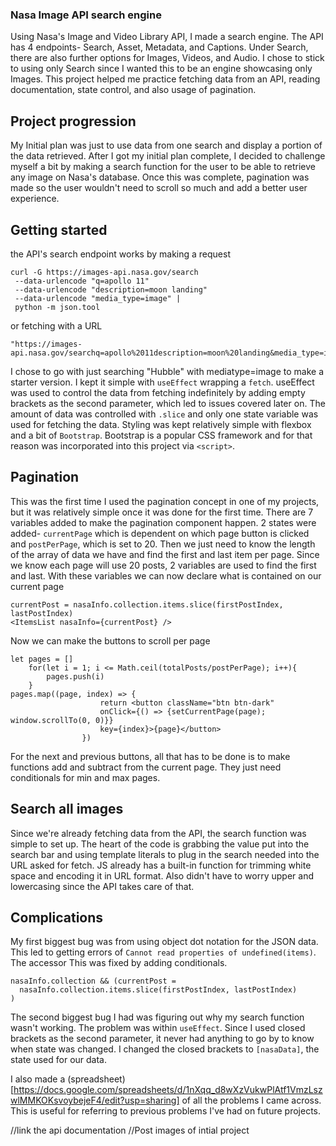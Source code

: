 ### Nasa Image API search engine
Using Nasa's Image and Video Library API, I made a search engine. The API has 4 endpoints- Search, Asset, Metadata, and Captions. Under Search, there are also further options for Images, Videos, and Audio. I chose to stick to using only Search since I wanted this to be an engine showcasing only Images. This project helped me practice fetching data from an API, reading documentation, state control, and also usage of pagination. 

## Project progression 
My Initial plan was just to use data from one search and display a portion of the data retrieved. After I got my initial plan complete, I decided to challenge myself a bit by making a search function for the user to be able to retrieve any image on Nasa's database. Once this was complete, pagination was made so the user wouldn't need to scroll so much and add a better user experience.

## Getting started   

the API's search endpoint works by making a request 
```
curl -G https://images-api.nasa.gov/search
 --data-urlencode "q=apollo 11"
 --data-urlencode "description=moon landing"
 --data-urlencode "media_type=image" |
 python -m json.tool
```
or fetching with a URL 
```
"https://images-api.nasa.gov/searchq=apollo%2011description=moon%20landing&media_type=image" 
```
I chose to go with just searching "Hubble" with mediatype=image to make a starter version. I kept it simple with `useEffect` wrapping a `fetch`. useEffect was used to control the data from fetching indefinitely by adding empty brackets as the second parameter, which led to issues covered later on. The amount of data was controlled with `.slice` and only one state variable was used for fetching the data. Styling was kept relatively simple with flexbox and a bit of `Bootstrap`. Bootstrap is a popular CSS framework and for that reason was incorporated into this project via `<script>`.

## Pagination 

This was the first time I used the pagination concept in one of my projects, but it was relatively simple once it was done for the first time. 
There are 7 variables added to make the pagination component happen. 2 states were added- `currentPage` which is dependent on which page button is clicked and `postPerPage`, which is set to 20. Then we just need to know the length of the array of data we have and find the first and last item per page. Since we know each page will use 20 posts, 2 variables are used to find the first and last. With these variables we can now declare what is contained on our current page 
```
currentPost = nasaInfo.collection.items.slice(firstPostIndex, lastPostIndex) 
<ItemsList nasaInfo={currentPost} />
```
Now we can make the buttons to scroll per page 
```
let pages = []
    for(let i = 1; i <= Math.ceil(totalPosts/postPerPage); i++){
        pages.push(i)
    }
pages.map((page, index) => {
                    return <button className="btn btn-dark"
                    onClick={() => {setCurrentPage(page); window.scrollTo(0, 0)}} 
                    key={index}>{page}</button>
                })
```
For the next and previous buttons, all that has to be done is to make functions add and subtract from the current page. They just need conditionals for min and max pages. 


## Search all images 

Since we're already fetching data from the API, the search function was simple to set up. The heart of the code is grabbing the value put into the search bar and using template literals to plug in the search needed into the URL asked for fetch. JS already has a built-in function for trimming white space and encoding it in URL format. Also didn't have to worry upper and lowercasing since the API takes care of that.

## Complications 

My first biggest bug was from using object dot notation for the JSON data. This led to getting errors of `Cannot read properties of undefined(items)`. The accessor  This was fixed by adding conditionals.
```
nasaInfo.collection && (currentPost = 
  nasaInfo.collection.items.slice(firstPostIndex, lastPostIndex) 
)
``` 

The second biggest bug I had was figuring out why my search function wasn't working. The problem was within `useEffect`. Since I used closed brackets as the second parameter, it never had anything to go by to know when state was changed. I changed the closed brackets to `[nasaData]`, the state used for our data. 

I also made a (spreadsheet)[https://docs.google.com/spreadsheets/d/1nXqq_d8wXzVukwPlAtf1VmzLszwlMMKOKsvoybejeF4/edit?usp=sharing] of all the problems I came across. This is useful for referring to previous problems I've had on future projects. 

//link the api documentation 
//Post images of intial project